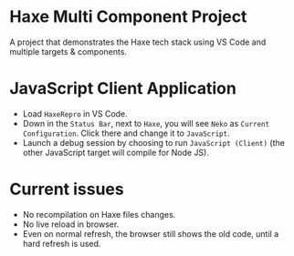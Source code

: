 # Haxe Multi Component Project

A project that demonstrates the Haxe tech stack using VS Code and multiple targets &amp; components.

# JavaScript Client Application

- Load `HaxeRepro` in VS Code.
- Down in the `Status Bar`, next to `Haxe`, you will see `Neko` as `Current Configuration`. Click there and change it to `JavaScript`.
- Launch a debug session by choosing to run `JavaScript (Client)` (the other JavaScript target will compile for Node JS).

# Current issues

- No recompilation on Haxe files changes.
- No live reload in browser.
- Even on normal refresh, the browser still shows the old code, until a hard refresh is used.
